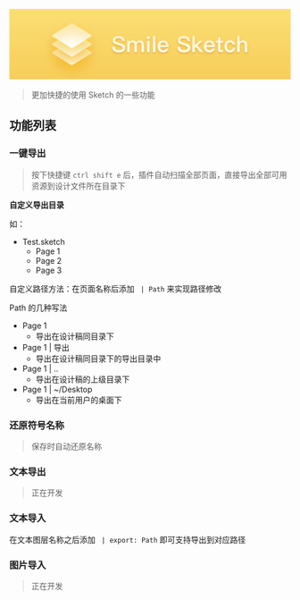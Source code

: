 ![](card_m.png)

> 更加快捷的使用 Sketch 的一些功能

## 功能列表

### 一键导出

> 按下快捷键 `ctrl shift e` 后，插件自动扫描全部页面，直接导出全部可用资源到设计文件所在目录下

**自定义导出目录**

如：

- Test.sketch
  - Page 1
  - Page 2
  - Page 3

自定义路径方法：在页面名称后添加 ` | Path` 来实现路径修改

Path 的几种写法

- Page 1
  - 导出在设计稿同目录下
- Page 1 | 导出
  - 导出在设计稿同目录下的导出目录中
- Page 1 | ..
  - 导出在设计稿的上级目录下
- Page 1 | ~/Desktop
  - 导出在当前用户的桌面下

### 还原符号名称

> 保存时自动还原名称

### 文本导出

> 正在开发

### 文本导入

在文本图层名称之后添加 ` | export: Path` 即可支持导出到对应路径

### 图片导入

> 正在开发
